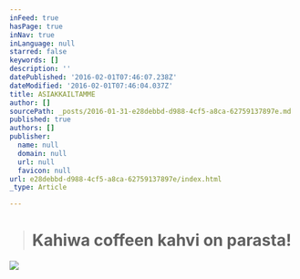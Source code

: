 ```yaml
---
inFeed: true
hasPage: true
inNav: true
inLanguage: null
starred: false
keywords: []
description: ''
datePublished: '2016-02-01T07:46:07.238Z'
dateModified: '2016-02-01T07:46:04.037Z'
title: ASIAKKAILTAMME
author: []
sourcePath: _posts/2016-01-31-e28debbd-d988-4cf5-a8ca-62759137897e.md
published: true
authors: []
publisher:
  name: null
  domain: null
  url: null
  favicon: null
url: e28debbd-d988-4cf5-a8ca-62759137897e/index.html
_type: Article

---
```

> # Kahiwa coffeen kahvi on parasta!

![](https://the-grid-user-content.s3-us-west-2.amazonaws.com/5b76ebe9-65cc-4564-9913-5a11a46866fa.JPG)